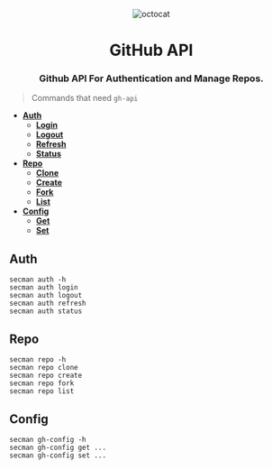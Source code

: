 <p align="center">
  <img alt="octocat" src="https://github.githubassets.com/images/icons/emoji/octocat.png" />
  <h1 align="center">GitHub API</h1>
  <h3 align="center">Github API For Authentication and Manage Repos.</h3>
</p>

> Commands that need `gh-api`

* [**Auth**](https://docs.secman.dev/commands/auth)
  - [**Login**](https://docs.secman.dev/commands/auth#login)
  - [**Logout**](https://docs.secman.dev/commands/auth#logout)
  - [**Refresh**](https://docs.secman.dev/commands/auth#refresh)
  - [**Status**](https://docs.secman.dev/commands/auth#status)
* [**Repo**](https://docs.secman.dev/commands/repo)
  - [**Clone**](https://docs.secman.dev/commands/repo#clone)
  - [**Create**](https://docs.secman.dev/commands/repo#create)
  - [**Fork**](https://docs.secman.dev/commands/repo#fork)
  - [**List**](https://docs.secman.dev/commands/repo#list)
* [**Config**](https://docs.secman.dev/commands/config)
  - [**Get**](https://docs.secman.dev/commands/config#get)
  - [**Set**](https://docs.secman.dev/commands/config#set)

## Auth

```
secman auth -h
secman auth login
secman auth logout
secman auth refresh
secman auth status
```

## Repo

```
secman repo -h
secman repo clone
secman repo create
secman repo fork
secman repo list
```

## Config

```
secman gh-config -h
secman gh-config get ...
secman gh-config set ...
```

